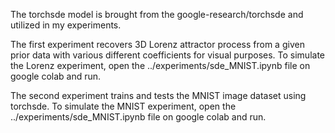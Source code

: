 The torchsde model is brought from the google-research/torchsde and utilized in my experiments.

The first experiment recovers 3D Lorenz attractor process from a given prior data with various different coefficients for visual purposes.
To simulate the Lorenz experiment, open the ../experiments/sde_MNIST.ipynb file on google colab and run.

The second experiment trains and tests the MNIST image dataset using torchsde.
To simulate the MNIST experiment, open the ../experiments/sde_MNIST.ipynb file on google colab and run.